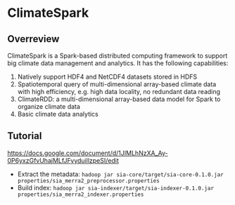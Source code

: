 # ClimateSpark

## Overreview
ClimateSpark is a Spark-based distributed computing framework to support big climate data management and analytics.
It has the following capabilities: <br />
1. Natively support HDF4 and NetCDF4 datasets stored in HDFS <br />
2. Spatiotemporal query of multi-dimensional array-based climate data with high efficiency, e.g. high data locality,
no redundant data reading<br />
3. ClimateRDD: a multi-dimensional array-based data model for Spark to organize climate data
4. Basic climate data analytics

## Tutorial
 https://docs.google.com/document/d/1JIMLhNzXA_Ay-0P6yxzGfvUhajMLfJFyyduillzpeSI/edit
 
 * Extract the metadata: `hadoop jar sia-core/target/sia-core-0.1.0.jar properties/sia_merra2_preprocessor.properties`
 * Build index: `hadoop jar sia-indexer/target/sia-indexer-0.1.0.jar properties/sia_merra2_indexer.properties`
 
 